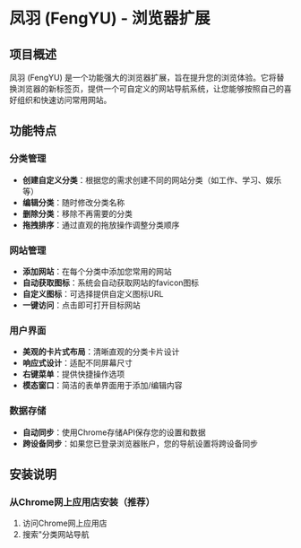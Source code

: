 # 凤羽 (FengYU) - 浏览器扩展

## 项目概述

凤羽 (FengYU) 是一个功能强大的浏览器扩展，旨在提升您的浏览体验。它将替换浏览器的新标签页，提供一个可自定义的网站导航系统，让您能够按照自己的喜好组织和快速访问常用网站。

## 功能特点

### 分类管理
- **创建自定义分类**：根据您的需求创建不同的网站分类（如工作、学习、娱乐等）
- **编辑分类**：随时修改分类名称
- **删除分类**：移除不再需要的分类
- **拖拽排序**：通过直观的拖放操作调整分类顺序

### 网站管理
- **添加网站**：在每个分类中添加您常用的网站
- **自动获取图标**：系统会自动获取网站的favicon图标
- **自定义图标**：可选择提供自定义图标URL
- **一键访问**：点击即可打开目标网站

### 用户界面
- **美观的卡片式布局**：清晰直观的分类卡片设计
- **响应式设计**：适配不同屏幕尺寸
- **右键菜单**：提供快捷操作选项
- **模态窗口**：简洁的表单界面用于添加/编辑内容

### 数据存储
- **自动同步**：使用Chrome存储API保存您的设置和数据
- **跨设备同步**：如果您已登录浏览器账户，您的导航设置将跨设备同步

## 安装说明

### 从Chrome网上应用店安装（推荐）
1. 访问Chrome网上应用店
2. 搜索"分类网站导航
